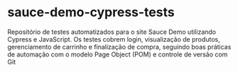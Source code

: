 # sauce-demo-cypress-tests
Repositório de testes automatizados para o site Sauce Demo utilizando Cypress e JavaScript. Os testes cobrem login, visualização de produtos, gerenciamento de carrinho e finalização de compra, seguindo boas práticas de automação com o modelo Page Object (POM) e controle de versão com Git
